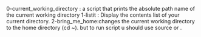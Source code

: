 0-current_working_directory : a script that prints the absolute path name of the current working directory
1-listit : Display the contents list of your current directory.
2-bring_me_home:changes the current working directory to the home directory (cd ~). but to run script u should use source or  . 